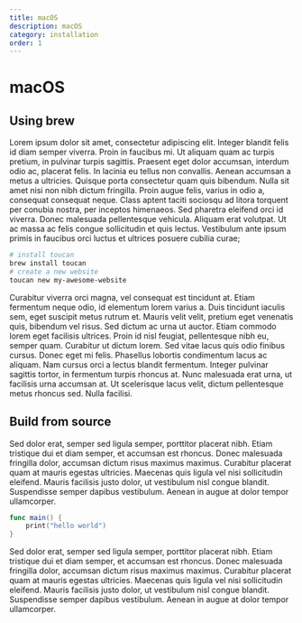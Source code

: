 ```yaml
---
title: macOS
description: macOS
category: installation
order: 1
---
```


# macOS

## Using brew

Lorem ipsum dolor sit amet, consectetur adipiscing elit. Integer blandit felis id diam semper viverra. Proin in faucibus mi. Ut aliquam quam ac turpis pretium, in pulvinar turpis sagittis. Praesent eget dolor accumsan, interdum odio ac, placerat felis. In lacinia eu tellus non convallis. Aenean accumsan a metus a ultricies. Quisque porta consectetur quam quis bibendum. Nulla sit amet nisi non nibh dictum fringilla. Proin augue felis, varius in odio a, consequat consequat neque. Class aptent taciti sociosqu ad litora torquent per conubia nostra, per inceptos himenaeos. Sed pharetra eleifend orci id viverra. Donec malesuada pellentesque vehicula. Aliquam erat volutpat. Ut ac massa ac felis congue sollicitudin et quis lectus. Vestibulum ante ipsum primis in faucibus orci luctus et ultrices posuere cubilia curae;

```bash
# install toucan
brew install toucan
# create a new website
toucan new my-awesome-website
```

Curabitur viverra orci magna, vel consequat est tincidunt at. Etiam fermentum neque odio, id elementum lorem varius a. Duis tincidunt iaculis sem, eget suscipit metus rutrum et. Mauris velit velit, pretium eget venenatis quis, bibendum vel risus. Sed dictum ac urna ut auctor. Etiam commodo lorem eget facilisis ultrices. Proin id nisl feugiat, pellentesque nibh eu, semper quam. Curabitur ut dictum lorem. Sed vitae lacus quis odio finibus cursus. Donec eget mi felis. Phasellus lobortis condimentum lacus ac aliquam. Nam cursus orci a lectus blandit fermentum. Integer pulvinar sagittis tortor, in fermentum turpis rhoncus at. Nunc malesuada erat urna, ut facilisis urna accumsan at. Ut scelerisque lacus velit, dictum pellentesque metus rhoncus sed. Nulla facilisi.


## Build from source

Sed dolor erat, semper sed ligula semper, porttitor placerat nibh. Etiam tristique dui et diam semper, et accumsan est rhoncus. Donec malesuada fringilla dolor, accumsan dictum risus maximus maximus. Curabitur placerat quam at mauris egestas ultricies. Maecenas quis ligula vel nisi sollicitudin eleifend. Mauris facilisis justo dolor, ut vestibulum nisl congue blandit. Suspendisse semper dapibus vestibulum. Aenean in augue at dolor tempor ullamcorper.

```swift
func main() {
    print("hello world")
}
```

Sed dolor erat, semper sed ligula semper, porttitor placerat nibh. Etiam tristique dui et diam semper, et accumsan est rhoncus. Donec malesuada fringilla dolor, accumsan dictum risus maximus maximus. Curabitur placerat quam at mauris egestas ultricies. Maecenas quis ligula vel nisi sollicitudin eleifend. Mauris facilisis justo dolor, ut vestibulum nisl congue blandit. Suspendisse semper dapibus vestibulum. Aenean in augue at dolor tempor ullamcorper.
